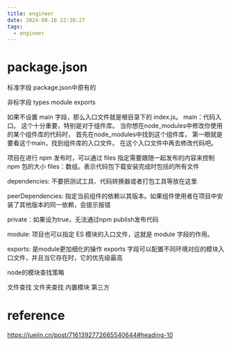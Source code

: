 ```yaml
---
title: engineer
date: 2024-08-16 22:30:27
tags: 
  - engineer
---
```


# package.json

标准字段
package.json中原有的

非标字段
types module exports

如果不设置 main 字段，那么入口文件就是根目录下的 index.js。
main：代码入口。
这个十分重要，特别是对于组件库。
当你想在node_modules中修改你使用的某个组件库的代码时，
首先在node_modules中找到这个组件库，
第一眼就是要看这个main，找到组件库的入口文件。
在这个入口文件中再去修改代码吧。

项目在进行 npm 发布时，可以通过 files 指定需要跟随一起发布的内容来控制 npm 包的大小
files：数组。表示代码包下载安装完成时包括的所有文件

dependencies: 不要把测试工具、代码转换器或者打包工具等放在这里

peerDependencies: 指定当前组件的依赖以其版本。如果组件使用者在项目中安装了其他版本的同一依赖，会提示报错

private：如果设为true，无法通过npm publish发布代码

module: 项目也可以指定 ES 模块的入口文件，这就是 module 字段的作用。

exports: 是module更加细化的操作 exports 字段可以配置不同环境对应的模块入口文件，并且当它存在时，它的优先级最高


node的模块查找策略

文件查找
文件夹查找
内置模块
第三方


# reference
https://juejin.cn/post/7161392772665540644#heading-10